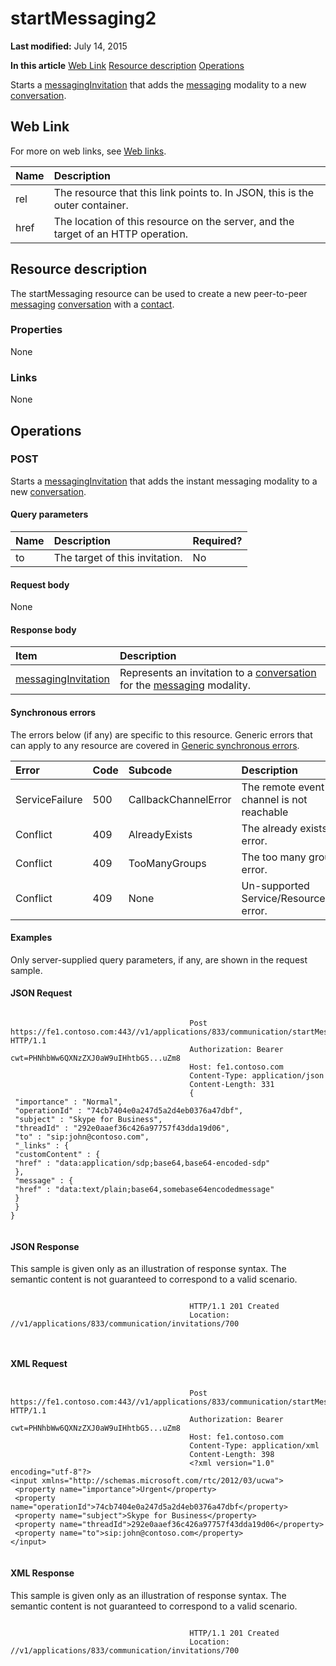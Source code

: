 
# startMessaging2

 **Last modified:** July 14, 2015

 **In this article**
 [Web Link](#sectionSection0)
 [Resource description](#sectionSection1)
 [Operations](#sectionSection2)


Starts a [messagingInvitation](messagingInvitation_ref.md) that adds the [messaging](messaging_ref.md) modality to a new [conversation](conversation_ref.md). 


## Web Link
<a name="sectionSection0"> </a>

For more on web links, see [Web links](WebLinks.md).



|**Name**|**Description**|
|:-----|:-----|
|rel|The resource that this link points to. In JSON, this is the outer container.|
|href|The location of this resource on the server, and the target of an HTTP operation.|

## Resource description
<a name="sectionSection1"> </a>

 The startMessaging resource can be used to create a new peer-to-peer [messaging](messaging_ref.md) [conversation](conversation_ref.md) with a [contact](contact_ref.md). 


### Properties

None


### Links

None


## Operations
<a name="sectionSection2"> </a>




### POST

Starts a [messagingInvitation](messagingInvitation_ref.md) that adds the instant messaging modality to a new [conversation](conversation_ref.md).


#### Query parameters





|**Name**|**Description**|**Required?**|
|:-----|:-----|:-----|
|to|The target of this invitation.|No|

#### Request body

None


#### Response body



|**Item**|**Description**|
|:-----|:-----|
| [messagingInvitation](messagingInvitation_ref.md)|Represents an invitation to a [conversation](conversation_ref.md) for the [messaging](messaging_ref.md) modality.|

#### Synchronous errors

The errors below (if any) are specific to this resource. Generic errors that can apply to any resource are covered in [Generic synchronous errors](GenericSynchronousErrors.md).



|**Error**|**Code**|**Subcode**|**Description**|
|:-----|:-----|:-----|:-----|
|ServiceFailure|500|CallbackChannelError|The remote event channel is not reachable|
|Conflict|409|AlreadyExists|The already exists error.|
|Conflict|409|TooManyGroups|The too many groups error.|
|Conflict|409|None|Un-supported Service/Resource/API error.|

#### Examples

Only server-supplied query parameters, if any, are shown in the request sample.


#### JSON Request


```

										Post https://fe1.contoso.com:443//v1/applications/833/communication/startMessaging HTTP/1.1
										Authorization: Bearer cwt=PHNhbWw6QXNzZXJ0aW9uIHhtbG5...uZm8
										Host: fe1.contoso.com
										Content-Type: application/json
										Content-Length: 331
										{
 "importance" : "Normal",
 "operationId" : "74cb7404e0a247d5a2d4eb0376a47dbf",
 "subject" : "Skype for Business",
 "threadId" : "292e0aaef36c426a97757f43dda19d06",
 "to" : "sip:john@contoso.com",
 "_links" : {
 "customContent" : {
 "href" : "data:application/sdp;base64,base64-encoded-sdp"
 },
 "message" : {
 "href" : "data:text/plain;base64,somebase64encodedmessage"
 }
 }
}
									
```


#### JSON Response

This sample is given only as an illustration of response syntax. The semantic content is not guaranteed to correspond to a valid scenario.


```

										HTTP/1.1 201 Created
										Location: //v1/applications/833/communication/invitations/700
										
									
```


#### XML Request


```

										Post https://fe1.contoso.com:443//v1/applications/833/communication/startMessaging HTTP/1.1
										Authorization: Bearer cwt=PHNhbWw6QXNzZXJ0aW9uIHhtbG5...uZm8
										Host: fe1.contoso.com
										Content-Type: application/xml
										Content-Length: 398
										<?xml version="1.0" encoding="utf-8"?>
<input xmlns="http://schemas.microsoft.com/rtc/2012/03/ucwa">
 <property name="importance">Urgent</property>
 <property name="operationId">74cb7404e0a247d5a2d4eb0376a47dbf</property>
 <property name="subject">Skype for Business</property>
 <property name="threadId">292e0aaef36c426a97757f43dda19d06</property>
 <property name="to">sip:john@contoso.com</property>
</input>
									
```


#### XML Response

This sample is given only as an illustration of response syntax. The semantic content is not guaranteed to correspond to a valid scenario.


```

										HTTP/1.1 201 Created
										Location: //v1/applications/833/communication/invitations/700
										
									
```

